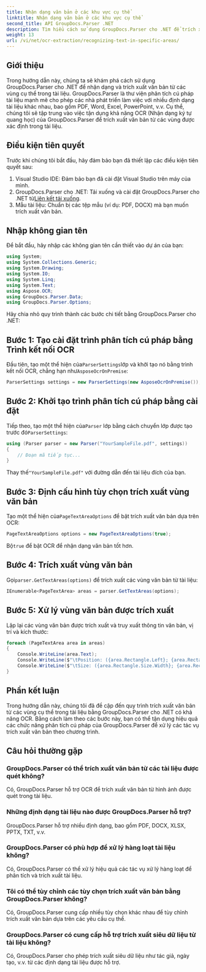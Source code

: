```yaml
---
title: Nhận dạng văn bản ở các khu vực cụ thể
linktitle: Nhận dạng văn bản ở các khu vực cụ thể
second_title: API GroupDocs.Parser .NET
description: Tìm hiểu cách sử dụng GroupDocs.Parser cho .NET để trích xuất văn bản từ các khu vực cụ thể trong tài liệu có khả năng OCR.
weight: 13
url: /vi/net/ocr-extraction/recognizing-text-in-specific-areas/
---
```

## Giới thiệu
Trong hướng dẫn này, chúng ta sẽ khám phá cách sử dụng GroupDocs.Parser cho .NET để nhận dạng và trích xuất văn bản từ các vùng cụ thể trong tài liệu. GroupDocs.Parser là thư viện phân tích cú pháp tài liệu mạnh mẽ cho phép các nhà phát triển làm việc với nhiều định dạng tài liệu khác nhau, bao gồm PDF, Word, Excel, PowerPoint, v.v. Cụ thể, chúng tôi sẽ tập trung vào việc tận dụng khả năng OCR (Nhận dạng ký tự quang học) của GroupDocs.Parser để trích xuất văn bản từ các vùng được xác định trong tài liệu.
## Điều kiện tiên quyết
Trước khi chúng tôi bắt đầu, hãy đảm bảo bạn đã thiết lập các điều kiện tiên quyết sau:
1. Visual Studio IDE: Đảm bảo bạn đã cài đặt Visual Studio trên máy của mình.
2.  GroupDocs.Parser cho .NET: Tải xuống và cài đặt GroupDocs.Parser cho .NET từ[Liên kết tải xuống](https://releases.groupdocs.com/parser/net/).
3. Mẫu tài liệu: Chuẩn bị các tệp mẫu (ví dụ: PDF, DOCX) mà bạn muốn trích xuất văn bản.

## Nhập không gian tên
Để bắt đầu, hãy nhập các không gian tên cần thiết vào dự án của bạn:
```csharp
using System;
using System.Collections.Generic;
using System.Drawing;
using System.IO;
using System.Linq;
using System.Text;
using Aspose.OCR;
using GroupDocs.Parser.Data;
using GroupDocs.Parser.Options;
```

Hãy chia nhỏ quy trình thành các bước chi tiết bằng GroupDocs.Parser cho .NET:
## Bước 1: Tạo cài đặt trình phân tích cú pháp bằng Trình kết nối OCR
 Đầu tiên, tạo một thể hiện của`ParserSettings`lớp và khởi tạo nó bằng trình kết nối OCR, chẳng hạn như`AsposeOcrOnPremise`:
```csharp
ParserSettings settings = new ParserSettings(new AsposeOcrOnPremise());
```
## Bước 2: Khởi tạo trình phân tích cú pháp bằng cài đặt
 Tiếp theo, tạo một thể hiện của`Parser` lớp bằng cách chuyển lớp được tạo trước đó`ParserSettings`:
```csharp
using (Parser parser = new Parser("YourSampleFile.pdf", settings))
{
    // Đoạn mã tiếp tục...
}
```
 Thay thế`"YourSampleFile.pdf"` với đường dẫn đến tài liệu đích của bạn.
## Bước 3: Định cấu hình tùy chọn trích xuất vùng văn bản
 Tạo một thể hiện của`PageTextAreaOptions` để bật trích xuất văn bản dựa trên OCR:
```csharp
PageTextAreaOptions options = new PageTextAreaOptions(true);
```
 Bộ`true` để bật OCR để nhận dạng văn bản tốt hơn.
## Bước 4: Trích xuất vùng văn bản
 Gọi`parser.GetTextAreas(options)` để trích xuất các vùng văn bản từ tài liệu:
```csharp
IEnumerable<PageTextArea> areas = parser.GetTextAreas(options);
```
## Bước 5: Xử lý vùng văn bản được trích xuất
Lặp lại các vùng văn bản được trích xuất và truy xuất thông tin văn bản, vị trí và kích thước:
```csharp
foreach (PageTextArea area in areas)
{
    Console.WriteLine(area.Text);
    Console.WriteLine($"\tPosition: ({area.Rectangle.Left}; {area.Rectangle.Top})");
    Console.WriteLine($"\tSize: ({area.Rectangle.Size.Width}; {area.Rectangle.Size.Height})");
}
```

## Phần kết luận
Trong hướng dẫn này, chúng tôi đã đề cập đến quy trình trích xuất văn bản từ các vùng cụ thể trong tài liệu bằng GroupDocs.Parser cho .NET có khả năng OCR. Bằng cách làm theo các bước này, bạn có thể tận dụng hiệu quả các chức năng phân tích cú pháp của GroupDocs.Parser để xử lý các tác vụ trích xuất văn bản theo chương trình.

## Câu hỏi thường gặp
### GroupDocs.Parser có thể trích xuất văn bản từ các tài liệu được quét không?
Có, GroupDocs.Parser hỗ trợ OCR để trích xuất văn bản từ hình ảnh được quét trong tài liệu.
### Những định dạng tài liệu nào được GroupDocs.Parser hỗ trợ?
GroupDocs.Parser hỗ trợ nhiều định dạng, bao gồm PDF, DOCX, XLSX, PPTX, TXT, v.v.
### GroupDocs.Parser có phù hợp để xử lý hàng loạt tài liệu không?
Có, GroupDocs.Parser có thể xử lý hiệu quả các tác vụ xử lý hàng loạt để phân tích và trích xuất tài liệu.
### Tôi có thể tùy chỉnh các tùy chọn trích xuất văn bản bằng GroupDocs.Parser không?
Có, GroupDocs.Parser cung cấp nhiều tùy chọn khác nhau để tùy chỉnh trích xuất văn bản dựa trên các yêu cầu cụ thể.
### GroupDocs.Parser có cung cấp hỗ trợ trích xuất siêu dữ liệu từ tài liệu không?
Có, GroupDocs.Parser cho phép trích xuất siêu dữ liệu như tác giả, ngày tạo, v.v. từ các định dạng tài liệu được hỗ trợ.